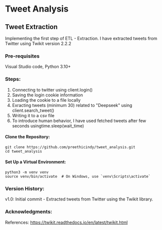 # Tweet Analysis 

## Tweet Extraction 

Implementing the first step of ETL - Extraction. 
I have extracted tweets from Twitter using Twikit version 2.2.2

### Pre-requisites
Visual Studio code, Python 3.10+ 

### Steps:
1. Connecting to twitter using client.login()
2. Saving the login cookie information
3. Loading the cookie to a file locally
4. Exracting tweets (minimum 30) related to "Deepseek" using client.search_tweet()
5. Writing it to a csv file
6. To introduce human behavior, I have used fetched tweets after few seconds usingtime.sleep(wait_time)


#### Clone the Repository:
    git clone https://github.com/preethicindy/tweet_analysis.git
    cd tweet_analysis
    
#### Set Up a Virtual Environment:
    python3 -m venv venv
    source venv/bin/activate  # On Windows, use `venv\Scripts\activate`

### Version History:

v1.0: Initial commit - Extracted tweets from Twitter using the Twikit library.

### Acknowledgments:

References:
https://twikit.readthedocs.io/en/latest/twikit.html
